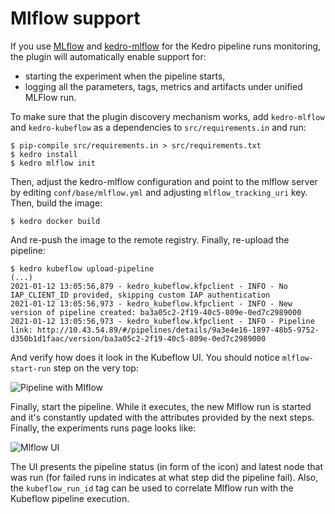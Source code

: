 # Mlflow support

If you use [MLflow](https://mlflow.org/) and [kedro-mlflow](https://kedro-mlflow.readthedocs.io/) for the Kedro pipeline runs monitoring, the plugin will automatically enable support for:

* starting the experiment when the pipeline starts,
* logging all the parameters, tags, metrics and artifacts under unified MLFlow run.

To make sure that the plugin discovery mechanism works, add `kedro-mlflow` and `kedro-kubeflow` as a dependencies to `src/requirements.in` and run:

```console
$ pip-compile src/requirements.in > src/requirements.txt 
$ kedro install
$ kedro mlflow init
```

Then, adjust the kedro-mlflow configuration and point to the mlflow server by editing `conf/base/mlflow.yml` and adjusting `mlflow_tracking_uri` key. Then, build the image:

```console
$ kedro docker build
```

And re-push the image to the remote registry. Finally, re-upload the pipeline:

```console
$ kedro kubeflow upload-pipeline
(...)
2021-01-12 13:05:56,879 - kedro_kubeflow.kfpclient - INFO - No IAP_CLIENT_ID provided, skipping custom IAP authentication
2021-01-12 13:05:56,973 - kedro_kubeflow.kfpclient - INFO - New version of pipeline created: ba3a05c2-2f19-40c5-809e-0ed7c2989000
2021-01-12 13:05:56,973 - kedro_kubeflow.kfpclient - INFO - Pipeline link: http://10.43.54.89/#/pipelines/details/9a3e4e16-1897-48b5-9752-d350b1d1faac/version/ba3a05c2-2f19-40c5-809e-0ed7c2989000
```

And verify how does it look in the Kubeflow UI. You should notice `mlflow-start-run` step on the very top:

![Pipeline with Mlflow](pipeline_mlflow.png)

Finally, start the pipeline. While it executes, the new Mlflow run is started and it's constantly updated with the attributes provided by the next steps. Finally, the experiments runs page looks like:

![Mlflow UI](mlflow_ui.png)

The UI presents the pipeline status (in form of the icon) and latest node that was run (for failed runs in indicates at what step did the pipeline fail). Also, the `kubeflow_run_id` tag can be used to correlate Mlflow run with the Kubeflow pipeline execution.
